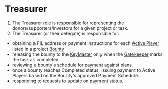 # Treasurer

1. The Treasurer [role](..) is responsible for representing the donors/supporters/investors for a given project or task.
1. The Treasurer (or their delegate) is responsible for:
* obtaining a FIL address or payment instructions for each [Active Player](../Player) listed in a project [Bounty](../../Projects/Bounties)
* releasing the bounty to the [KeyMaster](../Keymaster) only when the [Gatekeeper](../Gatekeeper) marks the task as completed.
* reviewing a bounty's schedule for payment against plans.
* once a bounty reaches Completed status, issuing payment to Active Players based on the Bounty's approved Payment Schedule.
* responding to requests to update on payment status.
